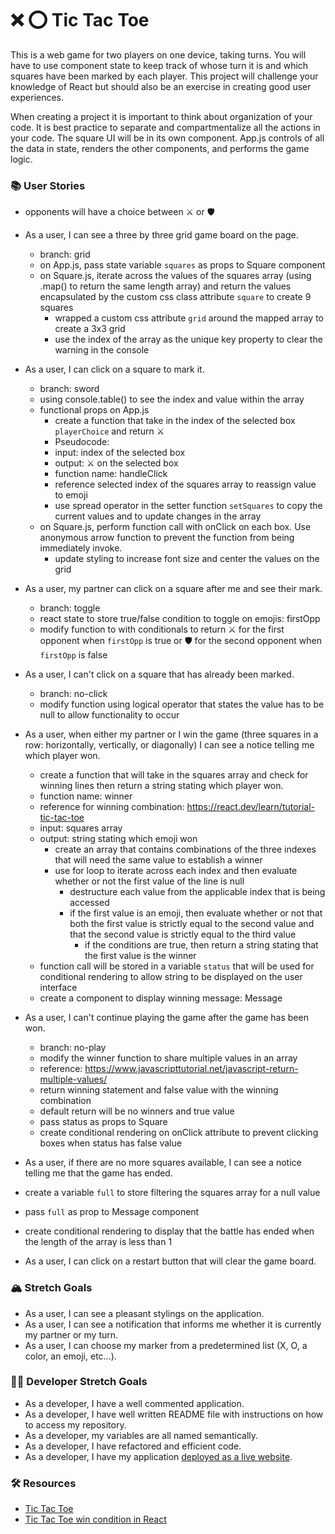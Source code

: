 # ❌ ⭕️ Tic Tac Toe

This is a web game for two players on one device, taking turns. You will have to use component state to keep track of whose turn it is and which squares have been marked by each player. This project will challenge your knowledge of React but should also be an exercise in creating good user experiences.

When creating a project it is important to think about organization of your code. It is best practice to separate and compartmentalize all the actions in your code. The square UI will be in its own component. App.js controls of all the data in state, renders the other components, and performs the game logic.

### 📚 User Stories
- opponents will have a choice between ⚔️ or 🛡

- As a user, I can see a three by three grid game board on the page.
  - branch: grid
  - on App.js, pass state variable `squares` as props to Square component
  - on Square.js, iterate across the values of the squares array (using .map() to return the same length array) and return the values encapsulated by the custom css class attribute `square` to create 9 squares
    - wrapped a custom css attribute `grid` around the mapped array to create a 3x3 grid
    - use the index of the array as the unique key property to clear the warning in the console
  
- As a user, I can click on a square to mark it.
  - branch: sword
  - using console.table() to see the index and value within the array
  - functional props on App.js
    - create a function that take in the index of the selected box `playerChoice` and return ⚔️ 
    - Pseudocode:
    - input: index of the selected box
    - output: ⚔️ on the selected box
    - function name: handleClick
    - reference selected index of the squares array to reassign value to emoji 
    - use spread operator in the setter function `setSquares` to copy the current values and to update changes in the array
  - on Square.js, perform function call with onClick on each box. Use anonymous arrow function to prevent the function from being immediately invoke.
    - update styling to increase font size and center the values on the grid


- As a user, my partner can click on a square after me and see their mark.
  - branch: toggle
  - react state to store true/false condition to toggle on emojis: firstOpp
  - modify function to with conditionals to return ⚔️ for the first opponent when `firstOpp` is true or 🛡 for the second opponent when `firstOpp` is false


- As a user, I can't click on a square that has already been marked.
  - branch: no-click
  - modify function using logical operator that states the value has to be null to allow functionality to occur

- As a user, when either my partner or I win the game (three squares in a row: horizontally, vertically, or diagonally) I can see a notice telling me which player won.
  - create a function that will take in the squares array and check for winning lines then return a string stating which player won.
  - function name: winner
  - reference for winning combination: https://react.dev/learn/tutorial-tic-tac-toe
  - input: squares array
  - output: string stating which emoji won
    - create an array that contains combinations of the three indexes that will need the same value to establish a winner
    - use for loop to iterate across each index and then evaluate whether or not the first value of the line is null
      - destructure each value from the applicable index that is being accessed
      - if the first value is an emoji, then evaluate whether or not that both the first value is strictly equal to the second value and that the second value is strictly equal to the third value
        - if the conditions are true, then return a string stating that the first value is the winner
  - function call will be stored in a variable `status` that will be used for conditional rendering to allow string to be displayed on the user interface
  - create a component to display winning message: Message


- As a user, I can't continue playing the game after the game has been won.
  - branch: no-play
  - modify the winner function to share multiple values in an array
  - reference: https://www.javascripttutorial.net/javascript-return-multiple-values/
  - return winning statement and false value with the winning combination
  - default return will be no winners and true value
  - pass status as props to Square
  - create conditional rendering on onClick attribute to prevent clicking boxes when status has false value


- As a user, if there are no more squares available, I can see a notice telling me that the game has ended.
- create a variable `full` to store filtering the squares array for a null value
- pass `full` as prop to Message component
- create conditional rendering to display that the battle has ended when the length of the array is less than 1

- As a user, I can click on a restart button that will clear the game board.

### 🏔 Stretch Goals

- As a user, I can see a pleasant stylings on the application.
- As a user, I can see a notification that informs me whether it is currently my partner or my turn.
- As a user, I can choose my marker from a predetermined list (X, O, a color, an emoji, etc...).

### 👩‍💻 Developer Stretch Goals

- As a developer, I have a well commented application.
- As a developer, I have well written README file with instructions on how to access my repository.
- As a developer, my variables are all named semantically.
- As a developer, I have refactored and efficient code.
- As a developer, I have my application [deployed as a live website](https://render.com/docs/deploy-create-react-app).

### 🛠 Resources

- [Tic Tac Toe](https://en.wikipedia.org/wiki/Tic-tac-toe)
- [Tic Tac Toe win condition in React](https://forum.freecodecamp.org/t/need-help-understanding-react-tic-tac-toe-winner-function/137840)
